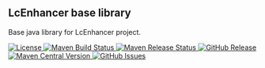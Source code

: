## LcEnhancer base library

Base java library for LcEnhancer project.

<p align="left">
 <a href="LICENSE">
  <img alt="License" src="https://img.shields.io/github/license/lc-enhancer/lc-enhancer-base?label=License">
 </a>
 <a href="https://github.com/lc-enhancer/lc-enhancer-base/actions/workflows/maven-build.yml">
  <img alt="Maven Build Status" src="https://github.com/lc-enhancer/lc-enhancer-base/actions/workflows/maven-build.yml/badge.svg">
 </a> 
 <a href="https://github.com/lc-enhancer/lc-enhancer-base/actions/workflows/maven-release.yml">
  <img alt="Maven Release Status" src="https://github.com/lc-enhancer/lc-enhancer-base/actions/workflows/maven-release.yml/badge.svg">
 </a>
 <a href="https://github.com/lc-enhancer/lc-enhancer-base/releases">
  <img alt="GitHub Release" src="https://img.shields.io/github/v/release/lc-enhancer/lc-enhancer-base?label=Release">
 </a>
 <a href="https://central.sonatype.com/artifact/io.github.jidcoo/lc-enhancer-base">
  <img alt="Maven Central Version" src="https://img.shields.io/maven-central/v/io.github.jidcoo/lc-enhancer-base?label=Maven%20Central"> 
 </a>
 <a href="https://github.com/lc-enhancer/lc-enhancer-base/issues?query=is%3Aissue&label=issue">
  <img alt="GitHub Issues" src="https://img.shields.io/github/issues/lc-enhancer/lc-enhancer-base?label=Issue">
 </a>
</p>